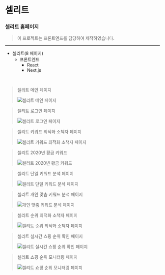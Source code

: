 # 셀리트

### 셀리트 홈페이지

> 이 프로젝트는 프론트엔드를 담당하여 제작하였습니다.  

---

- 셀리트(8 페이지)
    - 프론트엔드
        - React
        - Next.js

<br />

> 셀리트 메인 페이지
>
> <img src="images/gif/sellit_main.gif" alt="셀리트 메인 페이지" />

> 셀리트 로그인 페이지
>
> <img src="images/sellit_login.png" alt="셀리트 로그인 페이지" />

> 셀리트 키워드 최적화 소책자 페이지
>
> <img src="images/sellit_keyword_optimization.png" alt="셀리트 키워드 최적화 소책자 페이지" />

> 셀리트 2020년 황금 키워드
>
> <img src="images/sellit_gold_keyword.png" alt="셀리트 2020년 황금 키워드" />

> 셀리트 단일 키워드 분석 페이지
>
> <img src="images/sellit_keyword_analysis.png" alt="셀리트 단일 키워드 분석 페이지" />

> 셀리트 개인 맞춤 키워드 분석 페이지
>
> <img src="images/sellit_personalized.png" alt="개인 맞춤 키워드 분석 페이지" />

> 셀리트 순위 최적화 소책자 페이지
>
> <img src="images/sellit_rank_optimization.png" alt="셀리트 순위 최적화 소책자 페이지" />

> 셀리트 실시간 쇼핑 순위 확인 페이지
>
> <img src="images/sellit_live_rank.png" alt="셀리트 실시간 쇼핑 순위 확인 페이지" />

> 셀리트 쇼핑 순위 모니터링 페이지
>
> <img src="images/sellit_monitoring.png" alt="셀리트 쇼핑 순위 모니터링 페이지" />